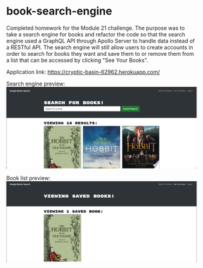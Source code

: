 # book-search-engine

Completed homework for the Module 21 challenge. The purpose was to take a search engine for books and refactor the code so that the search engine used a GraphQL API through Apollo Server to handle data instead of a RESTful API. The search engine will still allow users to create accounts in order to search for books they want and save them to or remove them from a list that can be accessed by clicking "See Your Books".

Application link: https://cryptic-basin-62962.herokuapp.com/

Search engine preview:
![Search engine preview](./assets/Screen%20Shot%202022-11-13%20at%202.05.46%20PM.png)

Book list preview:
![Book list preview ](./assets/Screen%20Shot%202022-11-13%20at%202.06.08%20PM.png)